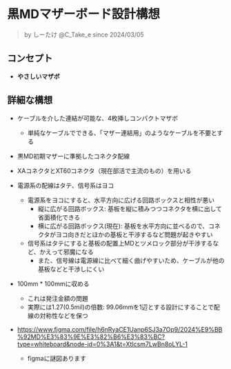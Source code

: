 # 黒MDマザーボード設計構想
> by しーたけ @C_Take_e
> since 2024/03/05
## コンセプト
- **やさしいマザボ**
## 詳細な構想
- ケーブルを介した連結が可能な、4枚挿しコンパクトマザボ
	- 単純なケーブルでできる、「マザー連結用」のようなケーブルを不要とする
	
- 黒MD初期マザーに準拠したコネクタ配線
- XAコネクタとXT60コネクタ（現在部活で主流のもの）を用いる
- 電源系の配線はタテ、信号系はヨコ
	- 電源系をヨコにすると、水平方向に広げる回路ボックスと相性が悪い
		- 縦に広がる回路ボックス: 基板を縦に積みつつコネクタを横に出して省面積化できる
		- 横に広がる回路ボックス(現在): 基板を水平方向に並べるので、コネクタがヨコ向きだとほかの基板と干渉するなど問題が起きやすい
	- 信号系はタテにすると基板の配置上MDとツメロック部分が干渉するなど、かえって邪魔になる
		- また、信号線は電源線に比べて細く曲げやすいため、ケーブルが他の基板などと干渉しにくい
- 100mm \* 100mmに収める
	- これは発注金額の問題
	- 実際には1.27(0.5mil)の倍数: 99.06mmを1辺とする設計にすることで配線の対称性などを保つ
- https://www.figma.com/file/h6nRyaCE1Uanp6SJ3a7Op9/2024%E9%BB%92MD%E3%83%9E%E3%82%B6%E3%83%BC?type=whiteboard&node-id=0%3A1&t=XtIcsm7LwBn8oLYL-1
	- figmaに謎図あります